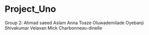 # Project_Uno
Group 2: Ahmad saeed Aslam Anna Toaze Oluwademilade Oyebanji Shivakumar Velavan Mick Charbonneau-dinelle
